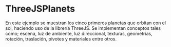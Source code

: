 # ThreeJSPlanets
En este ejemplo se muestran los cinco primeros planetas que orbitan con el sol, haciendo uso de la librería ThreeJS. Se implementan conceptos tales como; escena, luz de ambiente, luz direccional, texturas, geometrías, rotación, traslación, pivotes y materiales entre otros.
